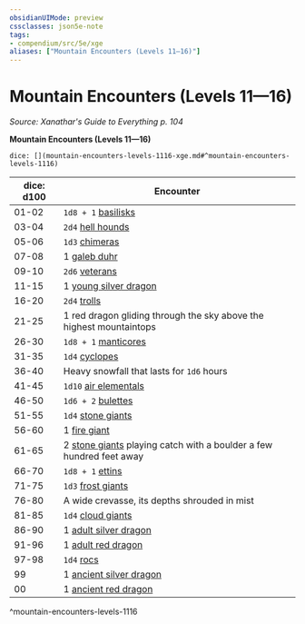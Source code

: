```yaml
---
obsidianUIMode: preview
cssclasses: json5e-note
tags:
- compendium/src/5e/xge
aliases: ["Mountain Encounters (Levels 11—16)"]
---
```

# Mountain Encounters (Levels 11—16)
*Source: Xanathar's Guide to Everything p. 104* 

**Mountain Encounters (Levels 11—16)**

`dice: [](mountain-encounters-levels-1116-xge.md#^mountain-encounters-levels-1116)`

| dice: d100 | Encounter |
|------------|-----------|
| 01-02 | `1d8 + 1` [basilisks](/2-Mechanics/CLI/bestiary/monstrosity/basilisk.md) |
| 03-04 | `2d4` [hell hounds](/2-Mechanics/CLI/bestiary/fiend/hell-hound.md) |
| 05-06 | `1d3` [chimeras](/2-Mechanics/CLI/bestiary/monstrosity/chimera.md) |
| 07-08 | 1 [galeb duhr](/2-Mechanics/CLI/bestiary/elemental/galeb-duhr.md) |
| 09-10 | `2d6` [veterans](/2-Mechanics/CLI/bestiary/humanoid/veteran.md) |
| 11-15 | 1 [young silver dragon](/2-Mechanics/CLI/bestiary/dragon/young-silver-dragon.md) |
| 16-20 | `2d4` [trolls](/2-Mechanics/CLI/bestiary/giant/troll.md) |
| 21-25 | 1 red dragon gliding through the sky above the highest mountaintops |
| 26-30 | `1d8 + 1` [manticores](/2-Mechanics/CLI/bestiary/monstrosity/manticore.md) |
| 31-35 | `1d4` [cyclopes](/2-Mechanics/CLI/bestiary/giant/cyclops.md) |
| 36-40 | Heavy snowfall that lasts for `1d6` hours |
| 41-45 | `1d10` [air elementals](/2-Mechanics/CLI/bestiary/elemental/air-elemental.md) |
| 46-50 | `1d6 + 2` [bulettes](/2-Mechanics/CLI/bestiary/monstrosity/bulette.md) |
| 51-55 | `1d4` [stone giants](/2-Mechanics/CLI/bestiary/giant/stone-giant.md) |
| 56-60 | 1 [fire giant](/2-Mechanics/CLI/bestiary/giant/fire-giant.md) |
| 61-65 | 2 [stone giants](/2-Mechanics/CLI/bestiary/giant/stone-giant.md) playing catch with a boulder a few hundred feet away |
| 66-70 | `1d8 + 1` [ettins](/2-Mechanics/CLI/bestiary/giant/ettin.md) |
| 71-75 | `1d3` [frost giants](/2-Mechanics/CLI/bestiary/giant/frost-giant.md) |
| 76-80 | A wide crevasse, its depths shrouded in mist |
| 81-85 | `1d4` [cloud giants](/2-Mechanics/CLI/bestiary/giant/cloud-giant.md) |
| 86-90 | 1 [adult silver dragon](/2-Mechanics/CLI/bestiary/dragon/adult-silver-dragon.md) |
| 91-96 | 1 [adult red dragon](/2-Mechanics/CLI/bestiary/dragon/adult-red-dragon.md) |
| 97-98 | `1d4` [rocs](/2-Mechanics/CLI/bestiary/monstrosity/roc.md) |
| 99 | 1 [ancient silver dragon](/2-Mechanics/CLI/bestiary/dragon/ancient-silver-dragon.md) |
| 00 | 1 [ancient red dragon](/2-Mechanics/CLI/bestiary/dragon/ancient-red-dragon.md) |
^mountain-encounters-levels-1116
